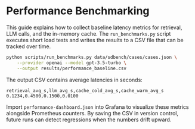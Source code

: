 # Performance Benchmarking

This guide explains how to collect baseline latency metrics for retrieval,
LLM calls, and the in-memory cache. The `run_benchmarks.py` script executes
short load tests and writes the results to a CSV file that can be tracked
over time.

```bash
python scripts/run_benchmarks.py data/sdbench/cases/cases.json \
    --provider openai --model gpt-3.5-turbo \
    --output results/performance_baseline.csv
```

The output CSV contains average latencies in seconds:

```
retrieval_avg_s,llm_avg_s,cache_cold_avg_s,cache_warm_avg_s
0.1234,0.4500,0.1500,0.0100
```

Import `performance-dashboard.json` into Grafana to visualize these metrics
alongside Prometheus counters. By saving the CSV in version control, future
runs can detect regressions when the numbers drift upward.
